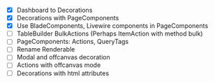 - [x] Dashboard to Decorations
- [x] Decorations with PageComponents
- [x] Use BladeComponents, Livewire components in PageComponents
- [ ] TableBuilder BulkActions (Perhaps ItemAction with method bulk)
- [ ] PageComponents: Actions, QueryTags
- [ ] Rename Renderable
- [ ] Modal and offcanvas decoration
- [ ] Actions with offcanvas mode
- [ ] Decorations with html attributes
